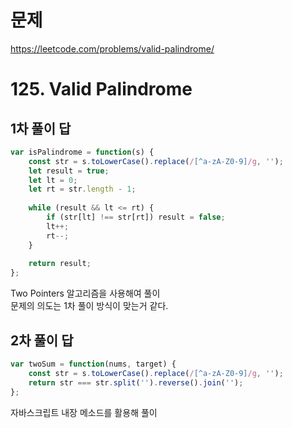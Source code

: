 # 문제
https://leetcode.com/problems/valid-palindrome/

# 125. Valid Palindrome

## 1차 풀이 답
``` javascript
var isPalindrome = function(s) {
    const str = s.toLowerCase().replace(/[^a-zA-Z0-9]/g, '');
    let result = true;
    let lt = 0;
    let rt = str.length - 1;
    
    while (result && lt <= rt) {
        if (str[lt] !== str[rt]) result = false;
        lt++;
        rt--;
    }
    
    return result;
};
```
Two Pointers 알고리즘을 사용해여 풀이   
문제의 의도는 1차 풀이 방식이 맞는거 같다.

## 2차 풀이 답
``` javascript
var twoSum = function(nums, target) {
    const str = s.toLowerCase().replace(/[^a-zA-Z0-9]/g, '');
    return str === str.split('').reverse().join('');
};
```
자바스크립트 내장 메소드를 활용해 풀이   




